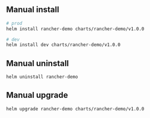 

## Manual install

```bash
# prod
helm install rancher-demo charts/rancher-demo/v1.0.0

# dev
helm install dev charts/rancher-demo/v1.0.0
```

## Manual uninstall

```bash
helm uninstall rancher-demo
```

## Manual upgrade

```bash
helm upgrade rancher-demo charts/rancher-demo/v1.0.0
```
